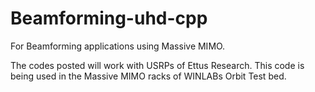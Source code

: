 # Beamforming-uhd-cpp

For Beamforming applications using Massive MIMO.

The codes posted will work with USRPs of Ettus Research. This code is being used in the Massive MIMO racks of WINLABs Orbit Test bed.
